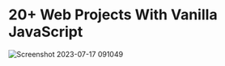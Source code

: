 # 20+ Web Projects With Vanilla JavaScript
![Screenshot 2023-07-17 091049](https://github.com/YousefMaher179/Kalbonyan-Elmarsos/assets/106788176/375c25d2-ed47-4ab4-a895-0d55b437a428)
